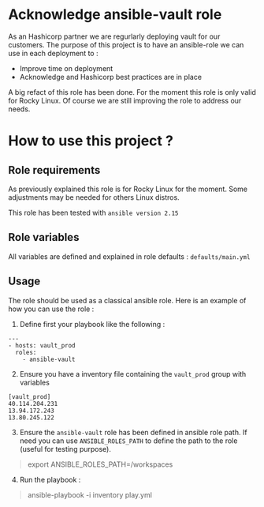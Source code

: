 # Acknowledge ansible-vault role

As an Hashicorp partner we are regurlarly deploying vault for our customers.
The purpose of this project is to have an ansible-role we can use in each deployment to :
- Improve time on deployment
- Acknowledge and Hashicorp best practices are in place

A big refact of this role has been done. For the moment this role is only valid for Rocky Linux.
Of course we are still improving the role to address our needs.

# How to use this project ?

## Role requirements

As previously explained this role is for Rocky Linux for the moment. 
Some adjustments may be needed for others Linux distros.

This role has been tested with `ansible version 2.15`

## Role variables

All variables are defined and explained in role defaults : `defaults/main.yml`

## Usage

The role should be used as a classical ansible role.
Here is an example of how you can use the role : 

1. Define first your playbook like the following : 

```
---
- hosts: vault_prod
  roles:
    - ansible-vault
```

2. Ensure you have a inventory file containing the `vault_prod` group with variables

```
[vault_prod]
40.114.204.231
13.94.172.243
13.80.245.122
```

3. Ensure the `ansible-vault` role has been defined in ansible role path.
If need you can use `ANSIBLE_ROLES_PATH` to define the path to the role (useful for testing purpose). 

> export ANSIBLE_ROLES_PATH=/workspaces

4. Run the playbook :

> ansible-playbook -i inventory play.yml